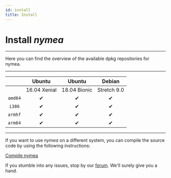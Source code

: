 ```yaml
---
id: install
title: Install
---
```


# Install *nymea*
--------------------------------------------

Here you can find the overview of the available dpkg repositories for nymea.

-------------------------------------------------------------
|              |    Ubuntu    |    Ubuntu    |    Debian    |
|:------------:|:------------:|:------------:|:------------:|
|              | 16.04 Xenial | 18.04 Bionic |  Stretch 9.0 |
| `amd64`      |       ✔      |       ✔      |       ✔      |
| `i386`       |       ✔      |       ✔      |       ✔      |
| `armhf`      |       ✔      |       ✔      |       ✔      |
| `arm64`      |       ✔      |       ✔      |       ✔      |
-------------------------------------------------------------

If you want to use *nymea* on a different system, you can compile the source code by using the following instructions:

[Compile nymea](/en/wiki/nymea/master/build)

If you stumble into any issues, stop by our [forum](https://forum.nymea.io). We'll surely give you a hand.
